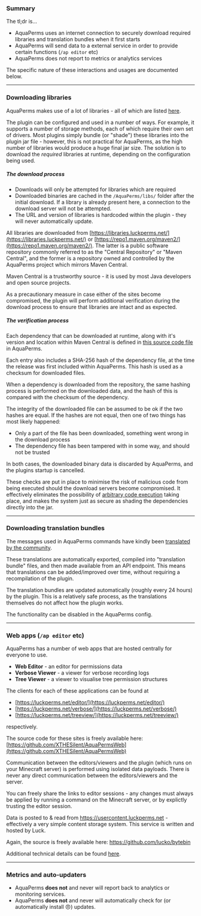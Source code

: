 ### Summary
The tl;dr is...

* AquaPerms uses an internet connection to securely download required libraries and translation bundles when it first starts
* AquaPerms will send data to a external service in order to provide certain functions (`/ap editor` etc)
* AquaPerms does not report to metrics or analytics services

The specific nature of these interactions and usages are documented below.

___

### Downloading libraries

AquaPerms makes use of a lot of libraries - all of which are listed [here](Credits#open-source).

The plugin can be configured and used in a number of ways. For example, it supports a number of storage methods, each of which require their own set of drivers. Most plugins simply bundle (or "shade") these libraries into the plugin jar file - however, this is not practical for AquaPerms, as the high number of libraries would produce a huge final jar size. The solution is to download the *required* libraries at runtime, depending on the configuration being used.

##### The download process

* Downloads will only be attempted for libraries which are required
* Downloaded binaries are cached in the `/AquaPerms/libs/` folder after the initial download. If a library is already present here, a connection to the download server will not be attempted.
* The URL and version of libraries is hardcoded within the plugin - they will never automatically update.

All libraries are downloaded from [https://libraries.luckperms.net/](https://libraries.luckperms.net/) or [https://repo1.maven.org/maven2/](https://repo1.maven.org/maven2/).
The latter is a public software repository commonly referred to as the "Central Repository" or "Maven Central", and the former is a repository owned and controlled by the AquaPerms project which mirrors Maven Central.

Maven Central is a trustworthy source - it is used by most Java developers and open source projects.

As a precautionary measure in case either of the sites become compromised, the plugin will perform additional verification during the download process to ensure that libraries are intact and as expected. 

##### The verification process

Each dependency that can be downloaded at runtime, along with it's version and location within Maven Central is defined in [this source code file](https://github.com/XTHESilent/AquaPerms/blob/master/common/src/main/java/me/lucko/aquaperms/common/dependencies/Dependency.java) in AquaPerms.

Each entry also includes a SHA-256 hash of the dependency file, at the time the release was first included within AquaPerms. This hash is used as a checksum for downloaded files.

When a dependency is downloaded from the repository, the same hashing process is performed on the downloaded data, and the hash of this is compared with the checksum of the dependency.

The integrity of the downloaded file can be assumed to be ok if the two hashes are equal. If the hashes are not equal, then one of two things has most likely happened:

* Only a part of the file has been downloaded, something went wrong in the download process
* The dependency file has been tampered with in some way, and should not be trusted

In both cases, the downloaded binary data is discarded by AquaPerms, and the plugins startup is cancelled.

These checks are put in place to minimise the risk of malicious code from being executed should the download servers become compromised. It effectively eliminates the possibility of [arbitrary code execution](https://en.wikipedia.org/wiki/Arbitrary_code_execution) taking place, and makes the system just as secure as shading the dependencies directly into the jar.

___

### Downloading translation bundles

The messages used in AquaPerms commands have kindly been [translated by the community](Locale-and-Translations).

These translations are automatically exported, compiled into "translation bundle" files, and then made available from an API endpoint. This means that translations can be added/improved over time, without requiring a recompilation of the plugin.

The translation bundles are updated automatically (roughly every 24 hours) by the plugin. This is a relatively safe process, as the translations themselves do not affect how the plugin works.

The functionality can be disabled in the AquaPerms config.

___

### Web apps (`/ap editor` etc)

AquaPerms has a number of web apps that are hosted centrally for everyone to use.

* **Web Editor** - an editor for permissions data
* **Verbose Viewer** - a viewer for verbose recording logs
* **Tree Viewer** - a viewer to visualise tree permission structures



The clients for each of these applications can be found at

* [https://luckperms.net/editor/](https://luckperms.net/editor/)
* [https://luckperms.net/verbose/](https://luckperms.net/verbose/)
* [https://luckperms.net/treeview/](https://luckperms.net/treeview/)

respectively. 

The source code for these sites is freely available here: [https://github.com/XTHESilent/AquaPermsWeb](https://github.com/XTHESilent/AquaPermsWeb)

Communication between the editors/viewers and the plugin (which runs on your Minecraft server) is performed using isolated data payloads. There is never any direct communication between the editors/viewers and the server.

You can freely share the links to editor sessions - any changes must always be applied by running a command on the Minecraft server, or by explictly trusting the editor session.

Data is posted to & read from https://usercontent.luckperms.net - effectively a very simple content storage system. This service is written and hosted by Luck.

Again, the source is freely available here: https://github.com/lucko/bytebin

Additional technical details can be found [here](Web-Editor-Technical-Details).

___

### Metrics and auto-updaters

* AquaPerms **does not** and never will report back to analytics or monitoring services.
* AquaPerms **does not** and never will automatically check for (or automatically install 😠) updates. 
